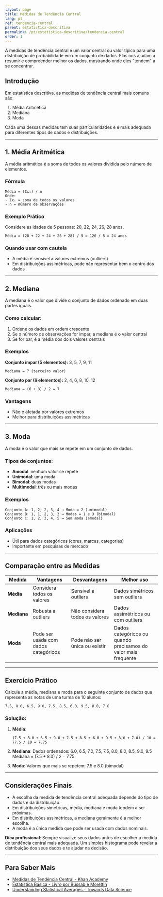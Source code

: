 ```yaml
---
layout: page
title: Medidas de Tendência Central
lang: pt
ref: tendencia-central
parent: estatistica-descritiva
permalink: /pt/estatistica-descritiva/tendencia-central
order: 1
---
```


A medidas de tendência central é um valor central ou valor típico para uma distribuição de probabilidade em um conjunto de dados. Elas nos ajudam a resumir e compreender melhor os dados, mostrando onde eles "tendem" a se concentrar.

## Introdução

Em estatística descritiva, as medidas de tendência central mais comuns são:

1. Média Aritmética
2. Mediana
3. Moda

Cada uma dessas medidas tem suas particularidades e é mais adequada para diferentes tipos de dados e distribuições.

---

## 1. Média Aritmética

A média aritmética é a soma de todos os valores dividida pelo número de elementos.

### Fórmula
```
Média = (Σxᵢ) / n
Onde:
- Σxᵢ = soma de todos os valores
- n = número de observações
```

### Exemplo Prático
Considere as idades de 5 pessoas: 20, 22, 24, 26, 28 anos.

```
Média = (20 + 22 + 24 + 26 + 28) / 5 = 120 / 5 = 24 anos
```

### Quando usar com cautela
- A média é sensível a valores extremos (outliers)
- Em distribuições assimétricas, pode não representar bem o centro dos dados

---

## 2. Mediana

A mediana é o valor que divide o conjunto de dados ordenado em duas partes iguais.

### Como calcular:
1. Ordene os dados em ordem crescente
2. Se o número de observações for ímpar, a mediana é o valor central
3. Se for par, é a média dos dois valores centrais

### Exemplos

**Conjunto ímpar (5 elementos):** 3, 5, 7, 9, 11
```
Mediana = 7 (terceiro valor)
```

**Conjunto par (6 elementos):** 2, 4, 6, 8, 10, 12
```
Mediana = (6 + 8) / 2 = 7
```

### Vantagens
- Não é afetada por valores extremos
- Melhor para distribuições assimétricas

---

## 3. Moda

A moda é o valor que mais se repete em um conjunto de dados.

### Tipos de conjuntos:
- **Amodal**: nenhum valor se repete
- **Unimodal**: uma moda
- **Bimodal**: duas modas
- **Multimodal**: três ou mais modas

### Exemplos
```
Conjunto A: 1, 2, 2, 3, 4 → Moda = 2 (unimodal)
Conjunto B: 1, 1, 2, 3, 3 → Modas = 1 e 3 (bimodal)
Conjunto C: 1, 2, 3, 4, 5 → Sem moda (amodal)
```

### Aplicações
- Útil para dados categóricos (cores, marcas, categorias)
- Importante em pesquisas de mercado

---

## Comparação entre as Medidas

| Medida | Vantagens | Desvantagens | Melhor uso |
|--------|-----------|--------------|------------|
| **Média** | Considera todos os valores | Sensível a outliers | Dados simétricos sem outliers |
| **Mediana** | Robusta a outliers | Não considera todos os valores | Dados assimétricos ou com outliers |
| **Moda** | Pode ser usada com dados categóricos | Pode não ser única ou existir | Dados categóricos ou quando precisamos do valor mais frequente |

---

## Exercício Prático

Calcule a média, mediana e moda para o seguinte conjunto de dados que representa as notas de uma turma de 10 alunos:

```
7.5, 8.0, 6.5, 9.0, 7.5, 8.5, 6.0, 9.5, 8.0, 7.0
```

### Solução:
1. **Média**: 
   ```
   (7.5 + 8.0 + 6.5 + 9.0 + 7.5 + 8.5 + 6.0 + 9.5 + 8.0 + 7.0) / 10 = 77.5 / 10 = 7.75
   ```

2. **Mediana**:
   Dados ordenados: 6.0, 6.5, 7.0, 7.5, 7.5, 8.0, 8.0, 8.5, 9.0, 9.5
   Mediana = (7.5 + 8.0) / 2 = 7.75

3. **Moda**:
   Valores que mais se repetem: 7.5 e 8.0 (bimodal)

---

## Considerações Finais

- A escolha da medida de tendência central adequada depende do tipo de dados e da distribuição.
- Em distribuições simétricas, média, mediana e moda tendem a ser próximas.
- Em distribuições assimétricas, a mediana geralmente é a melhor escolha.
- A moda é a única medida que pode ser usada com dados nominais.

**Dica profissional**:  Sempre visualize seus dados antes de escolher a medida de tendência central mais adequada. Um simples histograma pode revelar a distribuição dos seus dados e te ajudar na decisão.

---

## Para Saber Mais

- [Medidas de Tendência Central - Khan Academy](https://pt.khanacademy.org/math/statistics-probability/summarizing-quantitative-data/mean-median-basics/a/mean-median-and-mode-review)
- [Estatística Básica - Livro por Bussab e Morettin](https://www.grupoa.com.br/livros/estatistica-basica/9788543001126)
- [Understanding Statistical Averages - Towards Data Science](https://towardsdatascience.com/understanding-statistical-averages-61a8ddb7a2f7)
